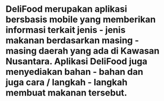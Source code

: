 # DeliFood merupakan aplikasi bersbasis mobile yang memberikan informasi terkait jenis - jenis makanan berdasarkan masing - masing daerah yang ada di Kawasan Nusantara. Aplikasi DeliFood juga menyediakan bahan - bahan dan juga cara / langkah - langkah membuat makanan tersebut.






